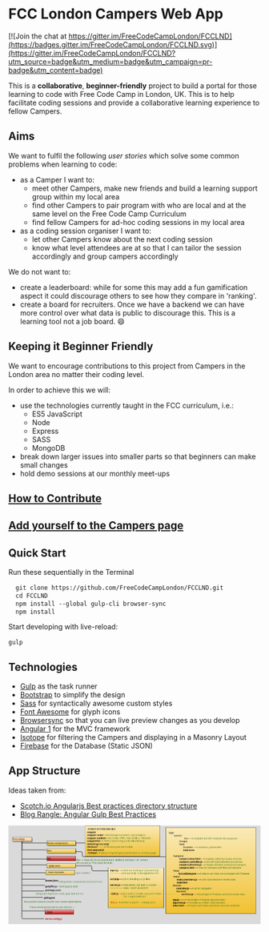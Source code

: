 # FCC London Campers Web App

[![Join the chat at https://gitter.im/FreeCodeCampLondon/FCCLND](https://badges.gitter.im/FreeCodeCampLondon/FCCLND.svg)](https://gitter.im/FreeCodeCampLondon/FCCLND?utm_source=badge&utm_medium=badge&utm_campaign=pr-badge&utm_content=badge)

This is a **collaborative**, **beginner-friendly** project to build a portal for those learning to code with Free Code Camp in London, UK. This is to help facilitate coding sessions and provide a collaborative learning experience to fellow Campers.

## Aims

We want to fulfil the following _user stories_ which solve some common problems when learning to code:
+ as a Camper I want to:
  - meet other Campers, make new friends and build a learning support group within my local area
  - find other Campers to pair program with who are local and at the same level on the Free Code Camp Curriculum
  - find fellow Campers for ad-hoc coding sessions in my local area
+ as a coding session organiser I want to:
  - let other Campers know about the next coding session
  - know what level attendees are at so that I can tailor the session accordingly and group campers accordingly

We do not want to:
+ create a leaderboard: while for some this may add a fun gamification aspect it could discourage others to see how they compare in 'ranking'.
+ create a board for recruiters. Once we have a backend we can have more control over what data is public to discourage this. This is a learning tool not a job board. :smile:

## Keeping it Beginner Friendly

We want to encourage contributions to this project from Campers in the London area no matter their coding level.

In order to achieve this we will:
+ use the technologies currently taught in the FCC curriculum, i.e.:
  - ES5 JavaScript
  - Node
  - Express
  - SASS
  - MongoDB
+ break down larger issues into smaller parts so that beginners can make small changes
+ hold demo sessions at our monthly meet-ups

## [How to Contribute](CONTRIBUTING.md)
## [Add yourself to the Campers page](dev/app/data/README.md)

## Quick Start

Run these sequentially in the Terminal
```shell
  git clone https://github.com/FreeCodeCampLondon/FCCLND.git
  cd FCCLND
  npm install --global gulp-cli browser-sync
  npm install
```

Start developing with live-reload:
```shell
gulp
```

## Technologies

* [Gulp](http://gulpjs.com) as the task runner
* [Bootstrap](http://getbootstrap.com) to simplify the design
* [Sass](http://sass-lang.com) for syntactically awesome custom styles
* [Font Awesome](http://fontawesome.io) for glyph icons
* [Browsersync](https://browsersync.io) so that you can live preview changes as you develop
* [Angular 1](https://angularjs.org) for the MVC framework
* [Isotope](http://isotope.metafizzy.co) for filtering the Campers and displaying in a Masonry Layout
* [Firebase](http://firebase.com) for the Database (Static JSON)

## App Structure

Ideas taken from:

* [Scotch.io Angularjs Best practices directory structure](https://scotch.io/tutorials/angularjs-best-practices-directory-structure)
* [Blog Rangle: Angular Gulp Best Practices](http://blog.rangle.io/angular-gulp-bestpractices/)

![FCC LND app structure](./app-structure.png)
